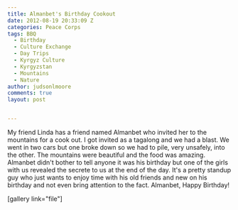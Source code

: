 ```yaml
---
title: Almanbet's Birthday Cookout
date: 2012-08-19 20:33:09 Z
categories: Peace Corps
tags: BBQ
  - Birthday
  - Culture Exchange
  - Day Trips
  - Kyrgyz Culture
  - Kyrgyzstan
  - Mountains
  - Nature
author: judsonlmoore
comments: true
layout: post


---
```


My friend Linda has a friend named Almanbet who invited her to the mountains for a cook out. I got invited as a tagalong and we had a blast. We went in two cars but one broke down so we had to pile, very unsafely, into the other. The mountains were beautiful and the food was amazing. Almanbet didn't bother to tell anyone it was his birthday but one of the girls with us revealed the secrete to us at the end of the day. It's a pretty standup guy who just wants to enjoy time with his old friends and new on his birthday and not even bring attention to the fact. Almanbet, Happy Birthday!

[gallery link="file"]
